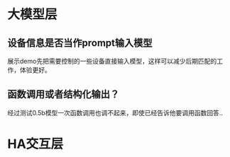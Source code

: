 # 大模型层
## 设备信息是否当作prompt输入模型
展示demo先把需要控制的一些设备直接输入模型，这样可以减少后期匹配的工作，体验更好。


## 函数调用或者结构化输出？
经过测试0.5b模型一次函数调用也调不起来，即使已经告诉他要调用函数回答..

# HA交互层

